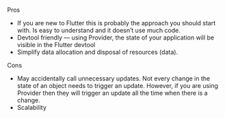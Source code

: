 Pros

- If you are new to Flutter this is probably the approach you should start with. Is easy to understand and it doesn’t use much code.
- Devtool friendly — using Provider, the state of your application will be visible in the Flutter devtool
- Simplify data allocation and disposal of resources (data).

Cons

- May accidentally call unnecessary updates. Not every change in the state of an object needs to trigger an update. However, if you are using Provider then they will trigger an update all the time when there is a change.
- Scalability
